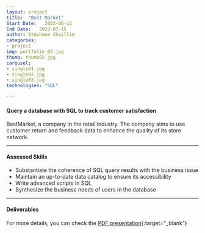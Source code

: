 ```yaml
---
layout: project
title:  "Best Market"
Start Date:   2023-06-12
End Date:   2023-07-15
author: Stéphane Chaillié
categories:
- project
img: portfolio_03.jpg
thumb: thumb02.jpg
carousel:
- single01.jpg
- single02.jpg
- single03.jpg
technologies: "SQL"

---
```

#### Query a database with SQL to track customer satisfaction
BestMarket, a company in the retail industry. The company aims to use customer return and feedback data to enhance the quality of its store network.


---
#### Assessed Skills
- Substantiate the coherence of SQL query results with the business issue
- Maintain an up-to-date data catalog to ensure its accessibility
- Write advanced scripts in SQL
- Synthesize the business needs of users in the database

---
####  Deliverables
For more details, you can check the [PDF presentation](https://stefch86.github.io/solid-jekyll-BIA/assets/Chaillie_Stephane_2_visualisations_042023.pdf){:target="_blank"}
